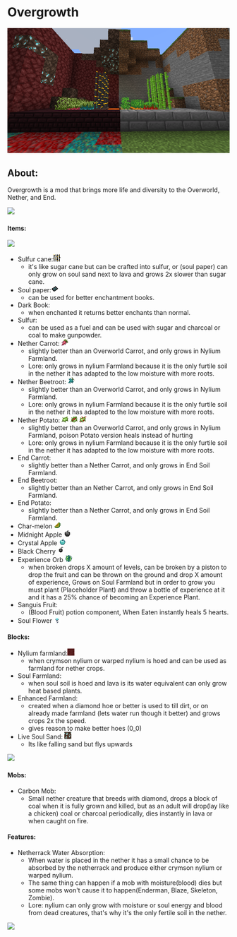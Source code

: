 # Overgrowth
<img src="https://github.com/creep3rcrafter/Overgrowth/blob/main/docs/images/2022-03-08_19.37.15.png">

## About:

Overgrowth is a mod that brings more life and diversity to the Overworld, Nether, and End.

<p align="left">
<img src="https://media.giphy.com/media/qDGiXIL0htzZz9bV2i/giphy-downsized.gif">
</p>

#### Items:

<p align="left">
<img src="https://media.giphy.com/media/WMoHiwTHsSrcExuXzM/giphy.gif">
</p>

- Sulfur cane:<img src="https://github.com/creep3rcrafter/Overgrowth/blob/main/src/main/resources/assets/overgrowth/textures/block/sulfur_cane_block.png">
  - it's like sugar cane but can be crafted into sulfur, or (soul paper) can only grow on soul sand next to lava and grows 2x slower than sugar cane.
- Soul paper:<img src="https://github.com/creep3rcrafter/Overgrowth/blob/main/src/main/resources/assets/overgrowth/textures/item/soul_paper.png">
  - can be used for better enchantment books.
- Dark Book:
  - when enchanted it returns better enchants than normal.
- Sulfur:
  - can be used as a fuel and can be used with sugar and charcoal or coal to make gunpowder.
- Nether Carrot: <img src="https://github.com/creep3rcrafter/Overgrowth/blob/main/src/main/resources/assets/overgrowth/textures/item/nether_carrot.png">
  - slightly better than an Overworld Carrot, and only grows in Nylium Farmland.
  - Lore: only grows in nylium Farmland because it is the only furtile soil in the nether it has adapted to the low moisture with more roots.
- Nether Beetroot: <img src="https://github.com/creep3rcrafter/Overgrowth/blob/main/src/main/resources/assets/overgrowth/textures/item/nether_beetroot.png">
  - slightly better than an Overworld Carrot, and only grows in Nylium Farmland.
  - Lore: only grows in nylium Farmland because it is the only furtile soil in the nether it has adapted to the low moisture with more roots.
- Nether Potato: <img src="https://github.com/creep3rcrafter/Overgrowth/blob/main/src/main/resources/assets/overgrowth/textures/item/nether_potato.png"> <img src="https://github.com/creep3rcrafter/Overgrowth/blob/main/src/main/resources/assets/overgrowth/textures/item/baked_nether_potato.png"> <img src="https://github.com/creep3rcrafter/Overgrowth/blob/main/src/main/resources/assets/overgrowth/textures/item/nether_poisonous_potato.png">
  - slightly better than an Overworld Carrot, and only grows in Nylium Farmland, poison Potato version heals instead of hurting
  - Lore: only grows in nylium Farmland because it is the only furtile soil in the nether it has adapted to the low moisture with more roots.
- End Carrot:
  - slightly better than a Nether Carrot, and only grows in End Soil Farmland.
- End Beetroot:
  - slightly better than an Nether Carrot, and only grows in End Soil Farmland.
- End Potato:
  - slightly better than a Nether Carrot, and only grows in End Soil Farmland.
- Char-melon <img src="https://github.com/creep3rcrafter/Overgrowth/blob/main/src/main/resources/assets/overgrowth/textures/item/nether_melon_slice.png">
- Midnight Apple <img src="https://github.com/creep3rcrafter/Overgrowth/blob/main/src/main/resources/assets/overgrowth/textures/item/midnight_apple.png">
- Crystal Apple <img src="https://github.com/creep3rcrafter/Overgrowth/blob/main/src/main/resources/assets/overgrowth/textures/item/crystal_apple.png">
- Black Cherry <img src="https://github.com/creep3rcrafter/Overgrowth/blob/main/src/main/resources/assets/overgrowth/textures/item/black_cherry.png">
- Experience Orb <img src="https://github.com/creep3rcrafter/Overgrowth/blob/main/src/main/resources/assets/overgrowth/textures/item/experience_orb.png">
  - when broken drops X amount of levels, can be broken by a piston to drop the fruit and can be thrown on the ground and drop X amount of experience, Grows on Soul Farmland but in order to grow you must plant (Placeholder Plant) and throw a bottle of experience at it and it has a 25% chance of becoming an Experience Plant.
- Sanguis Fruit:
  - (Blood Fruit) potion component, When Eaten instantly heals 5 hearts.
- Soul Flower <img src="https://github.com/creep3rcrafter/Overgrowth/blob/main/src/main/resources/assets/overgrowth/textures/item/soul_Flower.png"> 
#### Blocks:
- Nylium farmland:<img src="https://github.com/creep3rcrafter/Overgrowth/blob/main/src/main/resources/assets/overgrowth/textures/block/nylium_farmland_top.png">
  - when crymson nylium or warped nylium is hoed and can be used as farmland for nether crops.
- Soul Farmland:
  - when soul soil is hoed and lava is its water equivalent can only grow heat based plants.
- Enhanced Farmland:
  - created when a diamond hoe or better is used to till dirt, or on already made farmland (lets water run though it better) and grows crops 2x the speed.
  - gives reason to make better hoes (0_0)
- Live Soul Sand: <img src="https://github.com/creep3rcrafter/Overgrowth/blob/main/src/main/resources/assets/overgrowth/textures/block/live_soul_sand.png">
  - Its like falling sand but flys upwards

<p align="left">
  <img src="https://media.giphy.com/media/tprVFhDNxSxLygPNzL/giphy.gif">
</p>

#### Mobs:
- Carbon Mob:
  - Small nether creature that breeds with diamond, drops a block of coal when it is fully grown and killed, but as an adult will drop(lay like a chicken) coal or charcoal periodically, dies instantly in lava or when caught on fire.
#### Features:
- Netherrack Water Absorption:
  - When water is placed in the nether it has a small chance to be absorbed by the netherrack and produce either crymson nylium or warped nylium.
  - The same thing can happen if a mob with moisture(blood) dies but some mobs won't cause it to happen(Enderman, Blaze, Skeleton, Zombie). 
  - Lore: nylium can only grow with moisture or soul energy and blood from dead creatures, that's why it's the only fertile soil in the nether.

<p align="left">
<img src="https://media.giphy.com/media/wUVnutpcbDPozt6m12/giphy.gif">
</p>
